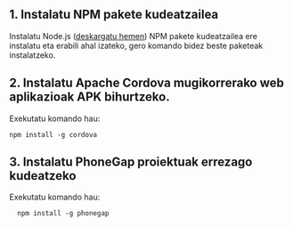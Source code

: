 ## 1. Instalatu **NPM** pakete kudeatzailea

Instalatu Node.js ([deskargatu hemen](https://nodejs.org/es/)) NPM pakete kudeatzailea ere instalatu eta erabili ahal izateko, gero komando bidez beste paketeak instalatzeko.

## 2. Instalatu **Apache Cordova** mugikorrerako web aplikazioak APK bihurtzeko.

Exekutatu komando hau:
````
npm install -g cordova
````

## 3. Instalatu **PhoneGap** proiektuak errezago kudeatzeko

Exekutatu komando hau:
````
  npm install -g phonegap
````



